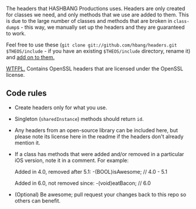 The headers that HASHBANG Productions uses. Headers are only created for classes we need, and only methods that we use are added to them. This is due to the large number of classes and methods that are broken in `class-dump`s - this way, we manually set up the headers and they are guaranteed to work.

Feel free to use these (`git clone git://github.com/hbang/headers.git $THEOS/include` - if you have an existing `$THEOS/include`  directory, rename it) and [add on to them.](https://github.com/hbang/headers/pulls)

[WTFPL.](http://wtfpl.net) Contains OpenSSL headers that are licensed under the OpenSSL license.

## Code rules
* Create headers only for what you use.
* Singleton (`sharedInstance`) methods should return `id`.
* Any headers from an open-source library can be included here, but please note its license here in the readme if the headers don't already mention it.
* If a class has methods that were added and/or removed in a particular iOS version, note it in a comment. For example:

    Added in 4.0, removed after 5.1:
        -(BOOL)isAwesome; // 4.0 - 5.1

    Added in 6.0, not removed since:
        -(void)eatBacon; // 6.0
* (Optional) Be awesome; pull request your changes back to this repo so others can benefit.
